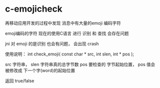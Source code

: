 # c-emojicheck

再移动应用开发的过程中发现 消息中有大量的emoji 编码字符

emoji编码的字符 现在的使用C语言 进行 识别 和 查找 会存在问题

jni 对 emoji 的是识别 也会有问题， 会出现 crash 

使用说明：
  int check_emoji( const char * src, int slen, int * pos );
  
  src 字符串， slen 字符串真的总字节数
  pos 要检查的 字节起始位置， pos 值会被修改成 下一个字(word)的起始位置
  
  返回 true/false
